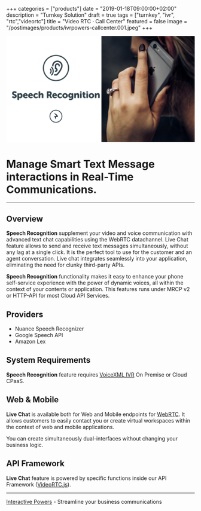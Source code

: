 +++
categories = ["products"]
date = "2019-01-18T09:00:00+02:00"
description = "Turnkey Solution"
draft = true
tags = ["turnkey", "ivr", "rtc","videortc"]
title = "Video RTC · Call Center"
featured = false
image = "/postimages/products/ivrpowers-callcenter.001.jpeg"
+++

![VoiceXML IVR Speech Recognition](/postimages/products/ivrpowers-voicexml-ivr-features.007.jpeg)

#	Manage Smart Text Message interactions in Real-Time Communications.
---

## Overview

**Speech Recognition** supplement your video and voice communication with advanced text chat capabilities using the WebRTC datachannel. Live Chat feature allows to send and receive text messages simultaneously, without any lag at a single click. It is the perfect tool to use for the customer and an agent conversation. Live chat integrates seamlessly into your application, eliminating the need for clunky third-party APIs. 

**Speech Recognition** functionality makes it easy to enhance your phone self-service experience with the power of dynamic voices, all within the context of your contents or application. This features runs under MRCP v2 or HTTP-API for most Cloud API Services.

## Providers

* Nuance Speech Recognizer 
* Google Speech API
* Amazon Lex
	
## System Requirements

**Speech Recognition** feature requires [VoiceXML IVR](http://blog.ivrpowers.com/post/products/voicexml-ivr/) On Premise or Cloud CPaaS.

## Web & Mobile

**Live Chat** is available both for Web and Mobile endpoints for [WebRTC](http://blog.ivrpowers.com/post/technologies/what-is-webrtc/). It allows customers to easily contact you or create virtual workspaces within the context of web and mobile applications.

You can create simultaneously dual-interfaces without changing your business logic.

## API Framework

**Live Chat** feature is powered by specific functions inside our API Framework ([VideoRTC.js](http://blog.ivrpowers.com/post/development/introducing-videortcjs-developers/)).

---
[Interactive Powers](http://www.ivrpowers.com/) - Streamline your business communications


